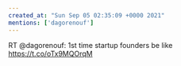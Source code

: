 ```yaml
---
created_at: "Sun Sep 05 02:35:09 +0000 2021"
mentions: ['dagorenouf']
---
```


RT @dagorenouf: 1st time startup founders be like https://t.co/oTx9MQOrqM